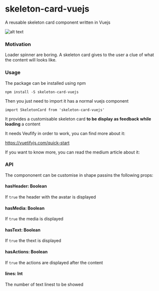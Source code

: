 # skeleton-card-vuejs
A reusable skeleton card component written in Vuejs

![alt text](https://github.com/FrancescoSaverioZuppichini/skeleton-card-vuejs/blob/master/docs/images/1.png?raw=true)

### Motivation
Loader spinner are boring. A skeleton card gives to the user a clue of what the content will looks like.

### Usage
The package can be installed using npm

```
npm install -S skeleton-card-vuejs
```

Then you just need to import it has a normal vuejs component

```
import SkeletonCard from 'skeleton-card-vuejs'
```

It provides a customisable skeleton card **to be display as feedback while loading** a content

It needs Veufify in order to work, you can find more about it:

https://vuetifyjs.com/quick-start

If you want to know more, you can read the medium article about it:

### API
The compononent can be customise in shape passins the following props:

#### hasHeader: Boolean
If `true` the header with the avatar is displayed
#### hasMedia: Boolean
If `true` the media is displayed
#### hasText: Boolean
If `true` the thext is displayed
#### hasActions: Boolean
If `true` the actions are displayed after the content
#### lines: Int
The number of text linest to be showed